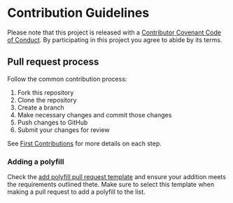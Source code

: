 # Contribution Guidelines

Please note that this project is released with a [Contributor Covenant Code of Conduct](CODE_OF_CONDUCT.md). By participating in this project you agree to abide by its terms.


## Pull request process
Follow the common contribution process:

1. Fork this repository
1. Clone the repository
1. Create a branch
1. Make necessary changes and commit those changes
1. Push changes to GitHub
1. Submit your changes for review

See [First Contributions](https://github.com/firstcontributions/first-contributions) for more details on each step.


### Adding a polyfill
Check the [add polyfill pull request template](PULL_REQUEST_TEMPLATE/add-polyfill.md) and ensure your addition meets the requirements outlined thete. Make sure to select this template when making a pull request to add a polyfill to the list.
